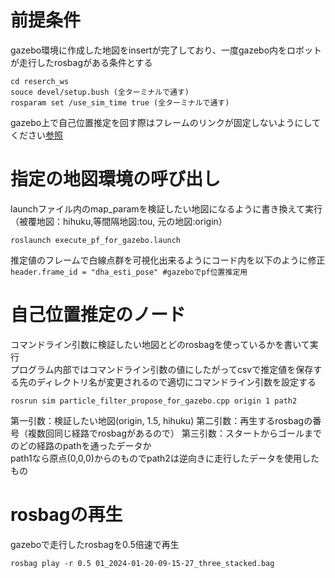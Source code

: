 # 前提条件
gazebo環境に作成した地図をinsertが完了しており、一度gazebo内をロボットが走行したrosbagがある条件とする
```
cd reserch_ws
souce devel/setup.bush (全ターミナルで通す)
rosparam set /use_sim_time true (全ターミナルで通す)
```
gazebo上で自己位置推定を回す際はフレームのリンクが固定しないようにしてください[参照](gazebo_link_fixed.md)

# 指定の地図環境の呼び出し
launchファイル内のmap_paramを検証したい地図になるように書き換えて実行（被覆地図：hihuku,等間隔地図:tou, 元の地図:origin）
```
roslaunch execute_pf_for_gazebo.launch
```
推定値のフレームで白線点群を可視化出来るようにコード内を以下のように修正  
`header.frame_id = "dha_esti_pose" #gazeboでpf位置推定用`

# 自己位置推定のノード
コマンドライン引数に検証したい地図とどのrosbagを使っているかを書いて実行  
プログラム内部ではコマンドライン引数の値にしたがってcsvで推定値を保存する先のディレクトリ名が変更されるので適切にコマンドライン引数を設定する

```
rosrun sim particle_filter_propose_for_gazebo.cpp origin 1 path2

```
第一引数：検証したい地図(origin, 1.5, hihuku)
第二引数：再生するrosbagの番号（複数回同じ経路でrosbagがあるので）
第三引数：スタートからゴールまでのどの経路のpathを通ったデータか  
path1なら原点(0,0,0)からのものでpath2は逆向きに走行したデータを使用したもの
# rosbagの再生
gazeboで走行したrosbagを0.5倍速で再生
```
rosbag play -r 0.5 01_2024-01-20-09-15-27_three_stacked.bag
```